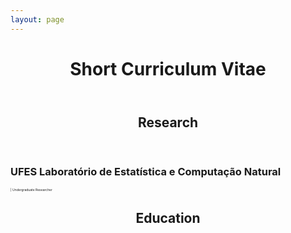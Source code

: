 ```yaml
---
layout: page
---
```



<header><h1>Short Curriculum Vitae</h1></header>

<header><h2>Research</h2></header>

<p><h3>UFES Laboratório de Estatística e Computação Natural</h3><small style="font-size:5px;"> | Undergraduate Researcher </small></p>
<p>


<header><h2>Education</h2></header>
